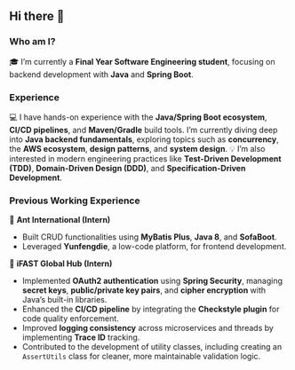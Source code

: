 ## Hi there 👋

### Who am I?

🎓 I’m currently a **Final Year Software Engineering student**, focusing on backend development with **Java** and **Spring Boot**.

### Experience

💻 I have hands-on experience with the **Java/Spring Boot ecosystem**, **CI/CD pipelines**, and **Maven/Gradle** build tools. I’m currently diving deep into **Java backend fundamentals**, exploring topics such as **concurrency**, the **AWS ecosystem**, **design patterns**, and **system design**.
💡 I’m also interested in modern engineering practices like **Test-Driven Development (TDD)**, **Domain-Driven Design (DDD)**, and **Specification-Driven Development**.

### Previous Working Experience

🧩 **Ant International (Intern)**

* Built CRUD functionalities using **MyBatis Plus**, **Java 8**, and **SofaBoot**.
* Leveraged **Yunfengdie**, a low-code platform, for frontend development.

🔐 **iFAST Global Hub (Intern)**

* Implemented **OAuth2 authentication** using **Spring Security**, managing **secret keys**, **public/private key pairs**, and **cipher encryption** with Java’s built-in libraries.
* Enhanced the **CI/CD pipeline** by integrating the **Checkstyle plugin** for code quality enforcement.
* Improved **logging consistency** across microservices and threads by implementing **Trace ID** tracking.
* Contributed to the development of utility classes, including creating an `AssertUtils` class for cleaner, more maintainable validation logic.
